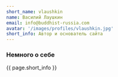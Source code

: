 ```yaml
---
short_name: vlaushkin
name: Василий Лаушкин
email: info@buddhist-russia.com
avatar: '/images/profiles/vlaushkin.jpg'
short_info: Автор и основатель сайта
---
```

### Немного о себе
{{ page.short_info }}
